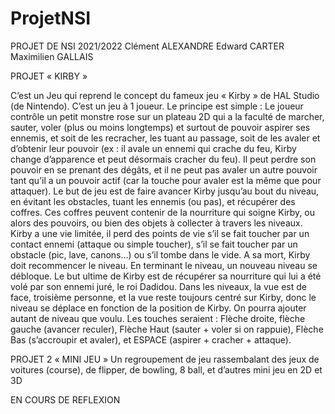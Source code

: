 # ProjetNSI
PROJET DE NSI 2021/2022 Clément ALEXANDRE Edward CARTER Maximilien GALLAIS

PROJET « KIRBY »

C’est un Jeu qui reprend le concept du fameux jeu « Kirby » de HAL Studio (de Nintendo). C’est un jeu à 1 joueur. Le principe est simple : Le joueur contrôle un petit monstre rose sur un plateau 2D qui a la faculté de marcher, sauter, voler (plus ou moins longtemps) et surtout de pouvoir aspirer ses ennemis, et soit de les recracher, les tuant au passage, soit de les avaler et d’obtenir leur pouvoir (ex : il avale un ennemi qui crache du feu, Kirby change d’apparence et peut désormais cracher du feu). Il peut perdre son pouvoir en se prenant des dégâts, et il ne peut pas avaler un autre pouvoir tant qu’il a un pouvoir actif (car la touche pour avaler est la même que pour attaquer). Le but de jeu est de faire avancer Kirby jusqu’au bout du niveau, en évitant les obstacles, tuant les ennemis (ou pas), et récupérer des coffres. Ces coffres peuvent contenir de la nourriture qui soigne Kirby, ou alors des pouvoirs, ou bien des objets à collecter à travers les niveaux. Kirby a une vie limitée, il perd des points de vie s’il se fait toucher par un contact ennemi (attaque ou simple toucher), s’il se fait toucher par un obstacle (pic, lave, canons…) ou s’il tombe dans le vide. A sa mort, Kirby doit recommencer le niveau. En terminant le niveau, un nouveau niveau se débloque. Le but ultime de Kirby est de récupérer sa nourriture qui lui a été volé par son ennemi juré, le roi Dadidou. Dans les niveaux, la vue est de face, troisième personne, et la vue reste toujours centré sur Kirby, donc le niveau se déplace en fonction de la position de Kirby. On pourra ajouter autant de niveau que voulu. Les touches seraient : Flèche droite, flèche gauche (avancer reculer), Flèche Haut (sauter + voler si on rappuie), Flèche Bas (s’accroupir et avaler), et ESPACE (aspirer + cracher + attaque).

PROJET 2 « MINI JEU » Un regroupement de jeu rassembalant des jeux de voitures (course), de flipper, de bowling, 8 ball, et d’autres mini jeu en 2D et 3D

EN COURS DE REFLEXION
